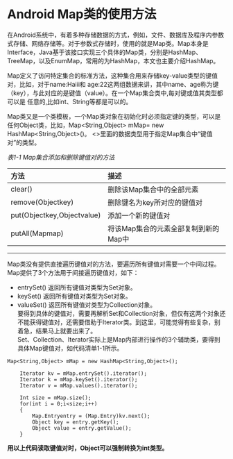 # Android Map类的使用方法  #
在Android系统中，有着多种存储数据的方式，例如，文件、数据库及程序内参数式存储、网络存储等。对于参数式存储时，使用的就是Map类。Map本身是Interface，Java基于该接口实现三个具体的Map类，分别是HashMap、TreeMap，以及EnumMap，常用的为HashMap，本文也主要介绍HashMap。  

Map定义了访问特定集合的标准方法，这种集合用来存储key-value类型的键值对，比如，对于name:Haiii和 age:22这两组数据来讲，其中name、age称为键（key），与此对应的是键值（value）。在一个Map集合类中,每对键或值其类型都可以是 任意的,比如int、String等都是可以的。  

Map类又是一个类模板，一个Map类对象在初始化时必须指定键的类型，可以是任何Object类，比如，Map<String,Object> mMap= new HashMap<String,Object>()。
<>里面的数据类型用于指定Map集合中“键值对”的类型。 

  *表1-1 Map集合添加和删除键值对的方法*

| 方法 | 描述 | 
| :------ | :------ | 
|clear() |删除该Map集合中的全部元素|
|remove(Objectkey)| 删除键名为key所对应的键值对|
|put(Objectkey,Objectvalue)|添加一个新的键值对|
|putAll(Mapmap)|将该Map集合的元素全部复制到新的Map中|


---
Map类没有提供直接遍历键值对的方法，要遍历所有键值对需要一个中间过程。Map提供了3个方法用于间接遍历键值对，如下：  

+ entrySet() 返回所有键值对类型为Set对象。
+ keySet() 返回所有键值对类型为Set对象。
+ valueSet() 返回所有键值对类型为Collection对象。  
要得到具体的键值对，需要再解析Set和Collection对象，但仅有这两个对象还不能获得键值对，还需要借助于Iterator类。到这里，可能觉得有些复杂，别着急，结果马上就要出来了。  
Set、Collection、Iterator实际上是Map内部进行操作的3个辅助类，要得到具体Map键值对，如代码清单1-1所示。
```
Map<String,Object> mMap = new HashMap<String,Object>();

    Iterator kv = mMap.entrySet().iterator();
    Iterator k = mMap.keySet().iterator();
    Iterator v = mMap.values().iterator();

    Int size = mMap.size();
    for(int i = 0;i<size;i++)
    {
        Map.Entryentry = (Map.Entry)kv.next();
        Object key = entry.getKey();
        Object value = entry.getValue();
    }
```
**用以上代码读取键值对时，Object可以强制转换为int类型。**